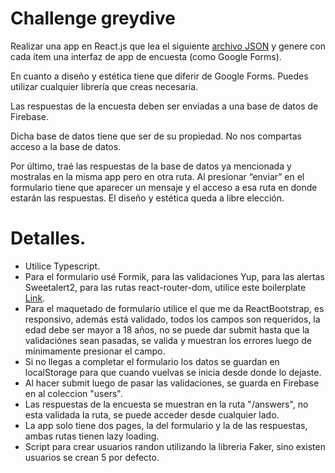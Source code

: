 # Challenge **greydive**

Realizar una app en React.js que lea el siguiente [archivo JSON](https://drive.google.com/file/d/1hsOMsEHx5mjFSt0nIPovciai8DdLq0Nu/view?usp=sharing) y genere con cada ítem una interfaz de app de encuesta (como Google Forms).

En cuanto a diseño y estética tiene que diferir de Google Forms. Puedes utilizar cualquier librería que creas necesaria.

  

Las respuestas de la encuesta deben ser enviadas a una base de datos de Firebase.

Dicha base de datos tiene que ser de su propiedad. No nos compartas acceso a la base de datos.

  

Por último, traé las respuestas de la base de datos ya mencionada y mostralas en la misma app pero en otra ruta. Al presionar “enviar” en el formulario tiene que aparecer un mensaje y el acceso a esa ruta en donde estarán las respuestas. El diseño y estética queda a libre elección.

# Detalles.

- Utilice  Typescript.  
- Para el formulario usé  Formik, para las validaciones Yup, para las alertas Sweetalert2, para las rutas react-router-dom, utilice este boilerplate [Link](https://github.com/Julian1993ARG/boilerplate-vite-react-typescript).  
- Para el maquetado de formulario utilice el que me da ReactBootstrap, es responsivo, además  está validado, todos los campos son requeridos, la edad debe ser mayor a 18 años, no se puede dar submit hasta que la validaciónes sean pasadas, se valida y muestran los errores luego de mínimamente presionar el campo.  
- Si no llegas a completar el formulario los datos se guardan en localStorage para que cuando vuelvas se inicia desde donde lo dejaste.  
- Al hacer submit luego de pasar las validaciones, se guarda en Firebase en al coleccion "users".  
- Las respuestas de la encuesta se muestran en la ruta "/answers", no esta validada la ruta, se puede acceder desde cualquier lado.
- La app solo tiene dos pages, la del formulario y la de las respuestas, ambas rutas tienen lazy loading.
- Script para crear usuarios randon utilizando la libreria Faker, sino existen usuarios se crean 5 por defecto.